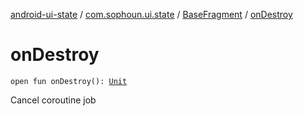 [android-ui-state](../../index.md) / [com.sophoun.ui.state](../index.md) / [BaseFragment](index.md) / [onDestroy](./on-destroy.md)

# onDestroy

`open fun onDestroy(): `[`Unit`](https://kotlinlang.org/api/latest/jvm/stdlib/kotlin/-unit/index.html)

Cancel coroutine job

